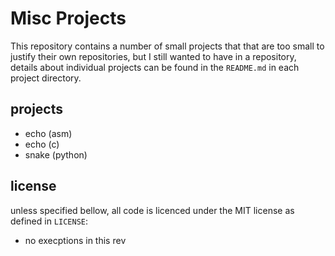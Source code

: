 # Misc Projects

This repository contains a number of small projects that that are too small
to justify their own repositories, but I still wanted to have in a repository,
details about individual projects can be found in the `README.md` in each
project directory.

## projects
- echo (asm)
- echo (c)
- snake (python)

## license
unless specified bellow, all code is licenced under the MIT license as defined in `LICENSE`:
- no execptions in this rev
